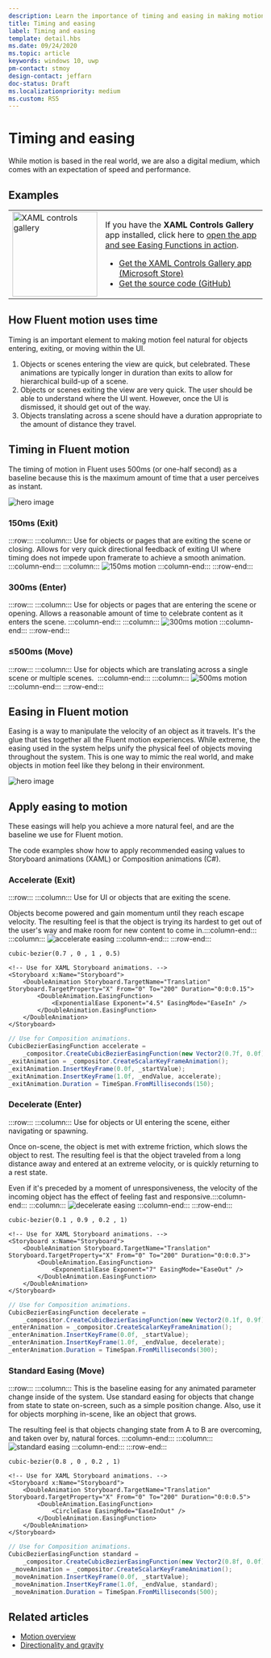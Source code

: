 ```yaml
---
description: Learn the importance of timing and easing in making motion feel natural for objects entering, exiting, or moving within the UI.
title: Timing and easing
label: Timing and easing
template: detail.hbs
ms.date: 09/24/2020
ms.topic: article
keywords: windows 10, uwp
pm-contact: stmoy
design-contact: jeffarn
doc-status: Draft
ms.localizationpriority: medium
ms.custom: RS5
---
```

# Timing and easing

While motion is based in the real world, we are also a digital medium, which comes with an expectation of speed and performance.​

## Examples

<table>
<tr>
<td><img src="images/xaml-controls-gallery-app-icon.png" alt="XAML controls gallery" width="168"></img></td>
<td>
    <p>If you have the <strong style="font-weight: semi-bold">XAML Controls Gallery</strong> app installed, click here to <a href="xamlcontrolsgallery:/item/EasingFunction">open the app and see Easing Functions in action</a>.</p>
    <ul>
    <li><a href="https://www.microsoft.com/store/productId/9MSVH128X2ZT">Get the XAML Controls Gallery app (Microsoft Store)</a></li>
    <li><a href="https://github.com/Microsoft/Xaml-Controls-Gallery">Get the source code (GitHub)</a></li>
    </ul>
</td>
</tr>
</table>

## How Fluent motion uses time

Timing is an important element to making motion feel natural for objects entering, exiting, or moving within the UI.

1. Objects or scenes entering the view are quick, but celebrated. These animations are typically longer in duration than exits to allow for hierarchical build-up of a scene.
1. Objects or scenes exiting the view are very quick. The user should be able to understand where the UI went. However, once the UI is dismissed, it should get out of the way.
1. Objects translating across a scene should have a duration appropriate to the amount of distance they travel.

## Timing in Fluent motion

The timing of motion in Fluent uses 500ms (or one-half second) as a baseline because this is the maximum amount of time that a user perceives as instant.

![hero image](images/time.gif)

### **150ms** (Exit)

:::row:::
    :::column:::
Use for objects or pages that are exiting the scene or closing.​
Allows for very quick directional feedback of exiting UI where timing does not impede upon framerate to achieve a smooth animation.
    :::column-end:::
    :::column:::
        ![150ms motion](images/150msAlt.gif)
    :::column-end:::
:::row-end:::

### **300ms** (Enter)

:::row:::
    :::column:::
Use for objects or pages that are entering the scene or opening.​
Allows a reasonable amount of time to celebrate content as it enters the scene.​
    :::column-end:::
    :::column:::
        ![300ms motion](images/300ms.gif)
    :::column-end:::
:::row-end:::

### **≤500ms** (Move)

:::row:::
    :::column:::
Use for objects which are translating across a single scene or multiple scenes. ​
    :::column-end:::
    :::column:::
        ![500ms motion](images/500ms.gif)
    :::column-end:::
:::row-end:::

## Easing in Fluent motion

Easing is a way to manipulate the velocity of an object as it travels. It's the glue that ties together all the Fluent motion experiences.​ While extreme, the easing used in the system helps unify the physical feel of objects moving throughout the system. This is one way to mimic the real world, and make objects in motion feel like they belong in their environment.

![hero image](images/easing.gif)

## Apply easing to motion

These easings will help you achieve a more natural feel, and are the baseline we use for Fluent motion.

The code examples show how to apply recommended easing values to Storyboard animations (XAML) or Composition animations (C#).

### **Accelerate** (Exit)

:::row:::
    :::column:::
Use for UI or objects that are exiting the scene.

Objects become powered and gain momentum until they reach escape velocity.​
The resulting feel is that the object is trying its hardest to get out of the user's way and make room for new content to come in.​
    :::column-end:::
    :::column:::
        ![accelerate easing](images/accelEase.gif)
    :::column-end:::
:::row-end:::

```
cubic-bezier(0.7 , 0 , 1 , 0.5)
```

```xaml
<!-- Use for XAML Storyboard animations. -->
<Storyboard x:Name="Storyboard">
    <DoubleAnimation Storyboard.TargetName="Translation" Storyboard.TargetProperty="X" From="0" To="200" Duration="0:0:0.15">
        <DoubleAnimation.EasingFunction>
            <ExponentialEase Exponent="4.5" EasingMode="EaseIn" />
        </DoubleAnimation.EasingFunction>
    </DoubleAnimation>
</Storyboard>
```

```csharp
// Use for Composition animations.
CubicBezierEasingFunction accelerate =
    _compositor.CreateCubicBezierEasingFunction(new Vector2(0.7f, 0.0f), new Vector2(1.0f, 0.5f));
_exitAnimation = _compositor.CreateScalarKeyFrameAnimation();
_exitAnimation.InsertKeyFrame(0.0f, _startValue);
_exitAnimation.InsertKeyFrame(1.0f, _endValue, accelerate);
_exitAnimation.Duration = TimeSpan.FromMilliseconds(150);
```

### **Decelerate** (Enter)

:::row:::
    :::column:::
Use for objects or UI entering the scene, either navigating or spawning​.

Once on-scene, the object is met with extreme friction, which slows the object to rest.​
The resulting feel is that the object traveled from a long distance away and entered at an extreme velocity, or is quickly returning to a rest state.​

Even if it's preceded by a moment of unresponsiveness, the velocity of the incoming object has the effect of feeling fast and responsive.​
    :::column-end:::
    :::column:::
        ![decelerate easing](images/decelEase.gif)
    :::column-end:::
:::row-end:::

```
cubic-bezier(0.1 , 0.9 , 0.2 , 1)
```

```xaml
<!-- Use for XAML Storyboard animations. -->
<Storyboard x:Name="Storyboard">
    <DoubleAnimation Storyboard.TargetName="Translation" Storyboard.TargetProperty="X" From="0" To="200" Duration="0:0:0.3">
        <DoubleAnimation.EasingFunction>
            <ExponentialEase Exponent="7" EasingMode="EaseOut" />
        </DoubleAnimation.EasingFunction>
    </DoubleAnimation>
</Storyboard>
```

```csharp
// Use for Composition animations.
CubicBezierEasingFunction decelerate =
    _compositor.CreateCubicBezierEasingFunction(new Vector2(0.1f, 0.9f), new Vector2(0.2f, 1.0f));
_enterAnimation = _compositor.CreateScalarKeyFrameAnimation();
_enterAnimation.InsertKeyFrame(0.0f, _startValue);
_enterAnimation.InsertKeyFrame(1.0f, _endValue, decelerate);
_enterAnimation.Duration = TimeSpan.FromMilliseconds(300);
```

### **Standard Easing** (Move)

:::row:::
    :::column:::
This is the baseline easing for any animated parameter change inside of the system.
Use standard easing for objects that change from state to state on-screen, such as a simple position change. Also, use it for objects morphing in-scene, like an object that grows.

The resulting feel is that objects changing state from A to B are overcoming, and taken over by, natural forces.​
    :::column-end:::
    :::column:::
        ![standard easing](images/standardEase.gif)
    :::column-end:::
:::row-end:::

```
cubic-bezier(0.8 , 0 , 0.2 , 1)
```

```xaml
<!-- Use for XAML Storyboard animations. -->
<Storyboard x:Name="Storyboard">
    <DoubleAnimation Storyboard.TargetName="Translation" Storyboard.TargetProperty="X" From="0" To="200" Duration="0:0:0.5">
        <DoubleAnimation.EasingFunction>
            <CircleEase EasingMode="EaseInOut" />
        </DoubleAnimation.EasingFunction>
    </DoubleAnimation>
</Storyboard>
```

```csharp
// Use for Composition animations.
CubicBezierEasingFunction standard =
    _compositor.CreateCubicBezierEasingFunction(new Vector2(0.8f, 0.0f), new Vector2(0.2f, 1.0f));
 _moveAnimation = _compositor.CreateScalarKeyFrameAnimation();
 _moveAnimation.InsertKeyFrame(0.0f, _startValue);
 _moveAnimation.InsertKeyFrame(1.0f, _endValue, standard);
 _moveAnimation.Duration = TimeSpan.FromMilliseconds(500);
```

## Related articles

- [Motion overview](index.md)
- [Directionality and gravity](directionality-and-gravity.md)
